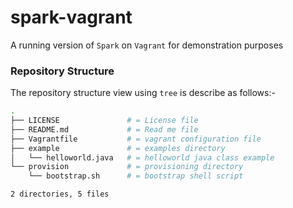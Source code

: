 # spark-vagrant
A running version of `Spark` on `Vagrant` for demonstration purposes

### Repository Structure
The repository structure view using `tree` is describe as follows:-

``` bash
.
├── LICENSE               # = License file
├── README.md             # = Read me file
├── Vagrantfile           # = vagrant configuration file
├── example               # = examples directory
│   └── helloworld.java   # = helloworld java class example
└── provision             # = provisioning directory
    └── bootstrap.sh      # = bootstrap shell script

2 directories, 5 files
```
